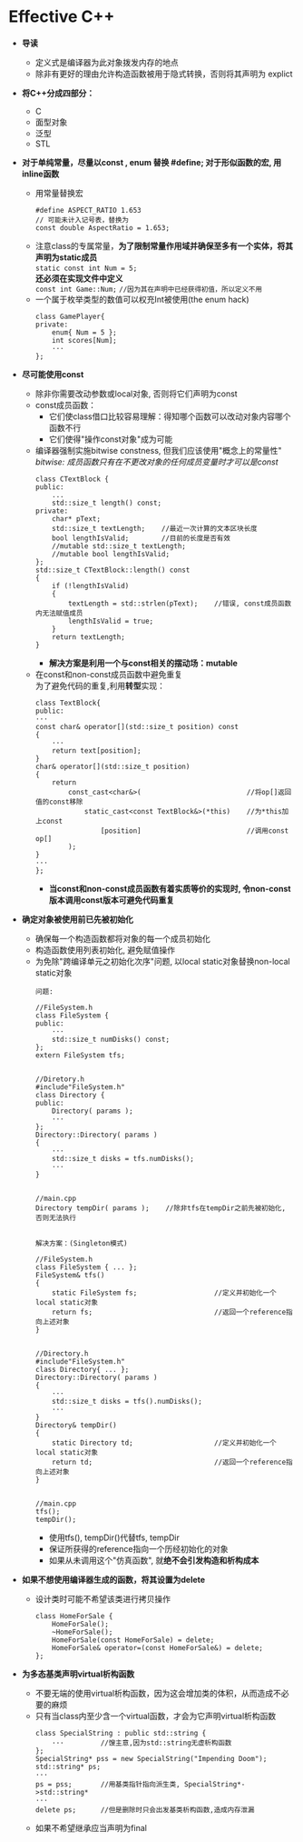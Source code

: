 # Effective C++
+ **导读**

    * 定义式是编译器为此对象拨发内存的地点
    * 除非有更好的理由允许构造函数被用于隐式转换，否则将其声明为 explict

+ **将C++分成四部分：**

    * C 
    * 面型对象
    * 泛型
    * STL

+ **对于单纯常量，尽量以const , enum 替换 #define; 对于形似函数的宏, 用inline函数**

    * 用常量替换宏
        ```
        #define ASPECT_RATIO 1.653
        // 可能未计入记号表，替换为
        const double AspectRatio = 1.653;
        ```
    * 注意class的专属常量，**为了限制常量作用域并确保至多有一个实体，将其声明为static成员**\
        `static const int Num = 5;`\
    **还必须在实现文件中定义**\
        `const int Game::Num;`
        `//因为其在声明中已经获得初值，所以定义不用`
    * 一个属于枚举类型的数值可以权充Int被使用(the enum hack)
        ```
        class GamePlayer{
        private:
            enum{ Num = 5 };
            int scores[Num];
            ···
        };
        ```
+ **尽可能使用const**

    * 除非你需要改动参数或local对象, 否则将它们声明为const
    * const成员函数：
        + 它们使class借口比较容易理解：得知哪个函数可以改动对象内容哪个函数不行
        + 它们使得"操作const对象"成为可能
    * 编译器强制实施bitwise constness, 但我们应该使用"概念上的常量性"\
        *bitwise: 成员函数只有在不更改对象的任何成员变量时才可以是const*
        ```
        class CTextBlock {
        public:
            ...
            std::size_t length() const;
        private:
            char* pText;
            std::size_t textLength;    //最近一次计算的文本区块长度
            bool lengthIsValid;        //目前的长度是否有效
            //mutable std::size_t textLength;
            //mutable bool lengthIsValid;
        };
        std::size_t CTextBlock::length() const
        {
            if (!lengthIsValid)
            {
                textLength = std::strlen(pText);    //错误, const成员函数内无法赋值成员
                lengthIsValid = true;              
            }
            return textLength;
        }
        ```
        + **解决方案是利用一个与const相关的摆动场：mutable**
    * 在const和non-const成员函数中避免重复\
      为了避免代码的重复,利用**转型**实现：
        ```
        class TextBlock{
        public:
        ···
        const char& operator[](std::size_t position) const
        {
            ···
            return text[position];
        }
        char& operator[](std::size_t position)
        {
            return
                const_cast<char&>(                          //将op[]返回值的const移除
                    static_cast<const TextBlock&>(*this)    //为*this加上const
                        [position]                          //调用const op[]
                );
        }
        ···
        };
        ```
        + **当const和non-const成员函数有着实质等价的实现时, 令non-const版本调用const版本可避免代码重复**

+ **确定对象被使用前已先被初始化**
    * 确保每一个构造函数都将对象的每一个成员初始化
    * 构造函数使用列表初始化, 避免赋值操作
    * 为免除"跨编译单元之初始化次序"问题, 以local static对象替换non-local static对象
        ```
        问题:

        //FileSystem.h
        class FileSystem {
        public:
            ···
            std::size_t numDisks() const;
        };
        extern FileSystem tfs;


        //Diretory.h
        #include"FileSystem.h"
        class Directory {
        public:
            Directory( params );
            ···
        };
        Directory::Directory( params )
        {
            ···
            std::size_t disks = tfs.numDisks();
            ···
        }


        //main.cpp
        Directory tempDir( params );    //除非tfs在tempDir之前先被初始化, 否则无法执行


        解决方案：(Singleton模式)

        //FileSystem.h
        class FileSystem { ... };
        FileSystem& tfs()
        {
            static FileSystem fs;                   //定义并初始化一个local static对象
            return fs;                              //返回一个reference指向上述对象
        }


        //Directory.h
        #include"FileSystem.h"
        class Directory{ ... };
        Directory::Directory( params )
        {
            ···
            std::size_t disks = tfs().numDisks();
            ···
        }
        Directory& tempDir()
        {
            static Directory td;                    //定义并初始化一个local static对象
            return td;                              //返回一个reference指向上述对象
        }

        
        //main.cpp
        tfs();
        tempDir();
        ```
        + 使用tfs(), tempDir()代替tfs, tempDir
        + 保证所获得的reference指向一个历经初始化的对象
        + 如果从未调用这个"仿真函数", 就**绝不会引发构造和析构成本**
+ **如果不想使用编译器生成的函数，将其设置为delete**
    * 设计类时可能不希望该类进行拷贝操作
        ```
        class HomeForSale {
            HomeForSale();
            ~HomeForSale();
            HomeForSale(const HomeForSale) = delete;
            HomeForSale& operator=(const HomeForSale&) = delete;
        };
        ```
+ **为多态基类声明virtual析构函数**
    * 不要无端的使用virtual析构函数，因为这会增加类的体积，从而造成不必要的麻烦
    * 只有当class内至少含一个virtual函数，才会为它声明virtual析构函数
        ```
        class SpecialString : public std::string {
            ···         //馊主意,因为std::string无虚析构函数
        };
        SpecialString* pss = new SpecialString("Impending Doom");
        std::string* ps;
        ···
        ps = pss;       //用基类指针指向派生类, SpecialString*->std::string*
        ···
        delete ps;      //但是删除时只会出发基类析构函数,造成内存泄漏
        ```
    * 如果不希望继承应当声明为final
